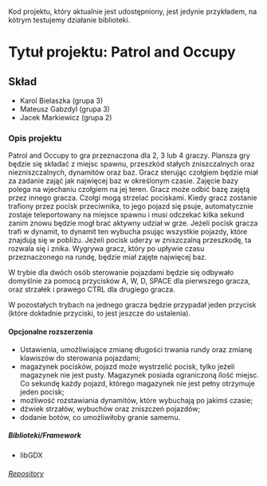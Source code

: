 Kod projektu, który aktualnie jest udostępniony, jest jedynie przykładem, na kótrym testujemy działanie biblioteki.

# Tytuł projektu: Patrol and Occupy

## Skład
- Karol Bielaszka (grupa 3) 
- Mateusz Gabzdyl (grupa 3) 
- Jacek Markiewicz (grupa 2)

### Opis projektu
Patrol and Occupy to gra przeznaczona dla 2, 3 lub 4 graczy. Plansza gry będzie się składać z miejsc spawnu, przeszkód stałych zniszczalnych oraz niezniszczalnych, dynamitów oraz baz. Gracz sterując czołgiem będzie miał za zadanie zająć jak najwięcej baz w określonym czasie. Zajęcie bazy polega na wjechaniu czołgiem na jej teren. Gracz może odbić bazę zajętą przez innego gracza. Czołgi mogą strzelać pociskami. Kiedy gracz zostanie trafiony przez pocisk przeciwnika, to jego pojazd się psuje, automatycznie zostaje teleportowany na miejsce spawnu i musi odczekać kilka sekund zanim znowu będzie mogł brać aktywny udział w grze. Jeżeli pocisk gracza trafi w dynamit, to dynamit ten wybucha psując wszystkie pojazdy, które znajdują się w pobliżu. Jeżeli pocisk uderzy w zniszczalną przeszkodę, ta rozwala się i znika. Wygrywa gracz, który po upływie czasu przeznaczonego na rundę, będzie miał zajęte najwięcej baz.

W trybie dla dwóch osób sterowanie pojazdami będzie się odbywało domyślnie za pomocą przycisków A, W, D, SPACE dla pierwszego gracza, oraz strzałek i prawego CTRL dla drugiego gracza.

W pozostałych trybach na jednego gracza będzie przypadał jeden przycisk (które dokładnie przyciski, to jest jeszcze do ustalenia).

#### Opcjonalne rozszerzenia
- Ustawienia, umożliwiające zmianę długości trwania rundy oraz zmianę klawiszów do sterowania pojazdami;
- magazynek pocisków, pojazd może wystrzelić pocisk, tylko jeżeli magazynek nie jest pusty. Magazynek posiada ograniczoną ilość miejsc. Co sekundę każdy pojazd, którego magazynek nie jest pełny otrzymuje jeden pocisk;
- możliwość rozstawiania dynamitów, które wybuchają po jakimś czasie;
- dźwiek strzałów, wybuchów oraz zniszczeń pojazdów;
- dodanie botów, co umożliwiłoby granie samemu.

##### Biblioteki/Framework
- libGDX

###### [Repository](https://github.com/Loloekk/Patrol-and-Occupy)
